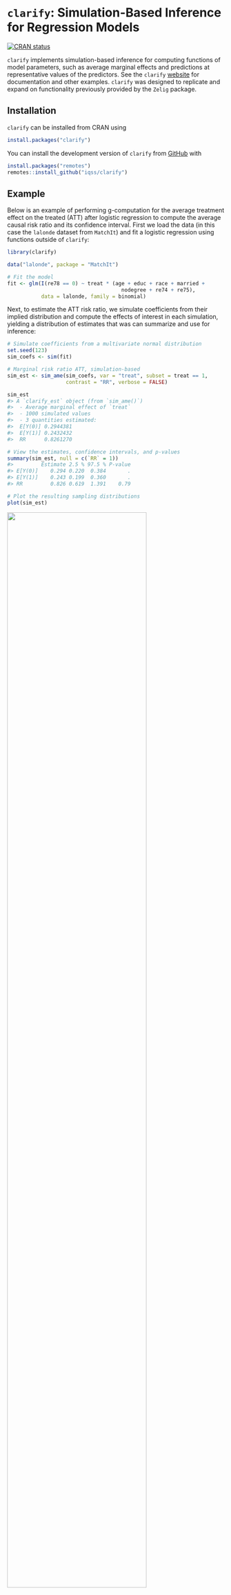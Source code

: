 
<!-- README.md is generated from README.Rmd. Please edit that file -->

# `clarify`: Simulation-Based Inference for Regression Models

<!-- badges: start -->

[![CRAN
status](https://www.r-pkg.org/badges/version/clarify)](https://CRAN.R-project.org/package=clarify)
<!-- badges: end -->

`clarify` implements simulation-based inference for computing functions
of model parameters, such as average marginal effects and predictions at
representative values of the predictors. See the `clarify`
[website](https://iqss.github.io/clarify/) for documentation and other
examples. `clarify` was designed to replicate and expand on
functionality previously provided by the `Zelig` package.

## Installation

`clarify` can be installed from CRAN using

``` r
install.packages("clarify")
```

You can install the development version of `clarify` from
[GitHub](https://github.com/iqss/clarify) with

``` r
install.packages("remotes")
remotes::install_github("iqss/clarify")
```

## Example

Below is an example of performing g-computation for the average
treatment effect on the treated (ATT) after logistic regression to
compute the average causal risk ratio and its confidence interval. First
we load the data (in this case the `lalonde` dataset from `MatchIt`) and
fit a logistic regression using functions outside of `clarify`:

``` r
library(clarify)

data("lalonde", package = "MatchIt")

# Fit the model
fit <- glm(I(re78 == 0) ~ treat * (age + educ + race + married +
                                     nodegree + re74 + re75),
           data = lalonde, family = binomial)
```

Next, to estimate the ATT risk ratio, we simulate coefficients from
their implied distribution and compute the effects of interest in each
simulation, yielding a distribution of estimates that was can summarize
and use for inference:

``` r
# Simulate coefficients from a multivariate normal distribution
set.seed(123)
sim_coefs <- sim(fit)

# Marginal risk ratio ATT, simulation-based
sim_est <- sim_ame(sim_coefs, var = "treat", subset = treat == 1,
                   contrast = "RR", verbose = FALSE)

sim_est
#> A `clarify_est` object (from `sim_ame()`)
#>  - Average marginal effect of `treat`
#>  - 1000 simulated values
#>  - 3 quantities estimated:                  
#>  E[Y(0)] 0.2944381
#>  E[Y(1)] 0.2432432
#>  RR      0.8261270

# View the estimates, confidence intervals, and p-values
summary(sim_est, null = c(`RR` = 1))
#>         Estimate 2.5 % 97.5 % P-value
#> E[Y(0)]    0.294 0.220  0.384       .
#> E[Y(1)]    0.243 0.199  0.360       .
#> RR         0.826 0.619  1.391    0.79

# Plot the resulting sampling distributions
plot(sim_est)
```

<img src="man/figures/README-example-1.png" width="80%" />

Below, we provide information on the framework `clarify` uses and some
other examples. For a complete vignette, see `vignette("clarify")`.

## Introduction

Simulation-based inference is an alternative to the delta method and
bootstrapping for performing inference on quantities that are functions
of model parameters. The delta method involves multiple assumptions: 1)
the model coefficients are normally distributed, 2) the resulting
quantity of interest is normally distributed, and 3) the first-order
approximation to the variance of the desired estimator is equal to the
true variance. When these assumptions are incorrect, which is especially
likely when the quantity of interest is a complicated nonlinear function
of the model coefficients, the resulting inferences can be inaccurate.
Bootstrapping is one solution to this problem that does not require any
of the above assumptions for valid nonparametric inference (though other
assumptions are required); however, it is computationally intensive
because the original model needs to be fit many times, and any problems
with the model that are only apparent in some bootstrap samples (e.g.,
failure to converge, perfect prediction) can make using bootstrapping
challenging.

Simulation-based inference provides a compromise to these two methods:
it is more accurate than the delta method because it does not require
assumptions 2) and 3) (though it still relies on the central limit
theorem to assume the coefficients are normally distributed), and it is
faster and more stable than bootstrapping because the model only needs
to be fit once. Simulation-based inference involves simulating model
coefficients from their multivariate distribution using their estimated
values and covariance from a single model fit to the original data,
computing the quantities of interest from each set of model
coefficients, and then performing inference using the resulting
distribution of the estimates as their sampling distribution. Confidence
intervals can be computed using the percentiles of the resulting
sampling distribution, and p-values can be computed by inverting the
confidence intervals. Alternatively, if the resulting sampling
distribution is normally distributed, its standard error can be
estimated as the standard deviation of the estimates and normal-theory
Wald confidence intervals and p-values can be computed. The methodology
of simulation-based inference is explained in King, Tomz, and Wittenberg
(2000).

`clarify` was designed to provide a simple, general interface for
simulation-based inference and includes a few convenience functions to
perform common tasks like computing average marginal effects. The
primary functions of `clarify` are `sim()`, `sim_apply()`, `summary()`,
and `plot()`. These work together to create a simple workflow for
simulation-based inference.

- `sim()` simulates model parameters from a fitted model
- `sim_apply()` applies an estimator to the simulated coefficients, or
  to the original object but with the new coefficients inserted
- `summary()` produces confidence intervals and p-values for the
  resulting estimates
- `plot()` produces plots of the simulated sampling distribution of the
  resulting estimates

There are also some wrappers for `sim_apply()` for performing some
common operations: `sim_ame()` computes the average marginal effect of a
variable, mirroring `marginaleffects::comparisons()` and
`marginaleffects::marginaleffects()`; `sim_setx()` computes predictions
at typical values of the covariates and differences between them,
mirroring `Zelig::setx()` and `Zelig::setx1()`; and `sim_adrf()`
computes average dose-response functions. `clarify` also offers support
for models fit to multiply imputed data with the `misim()` function.

In the example above, we used `sim_ame()` to compute the ATT, but we
could have also done so manually using `sim_apply()`, as demonstrated
below:

``` r
# Write a function that computes the g-computation estimate for the ATT
ATT_fun <- function(fit) {
  d <- subset(lalonde, treat == 1)
  d$treat <- 1
  p1 <- mean(predict(fit, newdata = d, type = "response"))
  d$treat <- 0
  p0 <- mean(predict(fit, newdata = d, type = "response"))
  c(`E[Y(0)]` = p0, `E[Y(1)]` = p1, `RR` = p1 / p0)
}

# Apply that function to the simulated coefficient
sim_est <- sim_apply(sim_coefs, ATT_fun, verbose = FALSE)

sim_est
#> A `clarify_est` object (from `sim_apply()`)
#>  - 1000 simulated values
#>  - 3 quantities estimated:                  
#>  E[Y(0)] 0.2944381
#>  E[Y(1)] 0.2432432
#>  RR      0.8261270

# View the estimates, confidence intervals, and p-values;
# they are the same as when using sim_ame() above
summary(sim_est, null = c(NA, NA, 1))
#>         Estimate 2.5 % 97.5 % P-value
#> E[Y(0)]    0.294 0.220  0.384       .
#> E[Y(1)]    0.243 0.199  0.360       .
#> RR         0.826 0.619  1.391    0.79

# Plot the resulting sampling distributions
plot(sim_est)
```

<img src="man/figures/README-example2-1.png" width="80%" />

The plot of the simulated sampling distribution indicates that the
sampling distribution for the risk ratio is not normally distributed
around the estimate, indicating that the delta method may be a poor
approximation and the asymmetric confidence intervals produced using the
simulation may be more valid.

If we want to compute the risk difference, we can do that using
`transform()` on the already-produced output:

``` r
#Transform estimates into new quantities of interest
sim_est <- transform(sim_est, `RD` = `E[Y(1)]` - `E[Y(0)]`)
summary(sim_est, null = c(NA, NA, 1, 0))
#>         Estimate   2.5 %  97.5 % P-value
#> E[Y(0)]   0.2944  0.2199  0.3841       .
#> E[Y(1)]   0.2432  0.1994  0.3602       .
#> RR        0.8261  0.6192  1.3908    0.79
#> RD       -0.0512 -0.1379  0.0927    0.79
```

We can also use `clarify` to compute predictions and first differences
at set and typical values of the predictors, mimicking the functionality
of `Zelig`’s `setx()` and `setx1()` functions, using `sim_setx()`:

``` r
# Predictions across age and treat at typical values
# of the other predictors
sim_est <- sim_setx(sim_coefs, x = list(age = 20:50, treat = 0:1),
                    verbose = FALSE)

#Plot of predicted values across age for each value of treat
plot(sim_est)
```

<img src="man/figures/README-unnamed-chunk-6-1.png" width="80%" />

See `vignette("Zelig", package = "clarify")` for more examples of
translating a `Zelig`-based workflow into one that uses `clarify` to
estimate the same quantities of interest.

`clarify` offers parallel processing for all estimation functions to
speed up computation. Functionality is also available for the analysis
of models fit to multiply imputed data. See `vignette("clarify")` for
more details.

## References

King, G., Tomz, M., & Wittenberg, J. (2000). Making the Most of
Statistical Analyses: Improving Interpretation and Presentation.
*American Journal of Political Science*, 44(2), 347–361.
<https://doi.org/10.2307/2669316>
